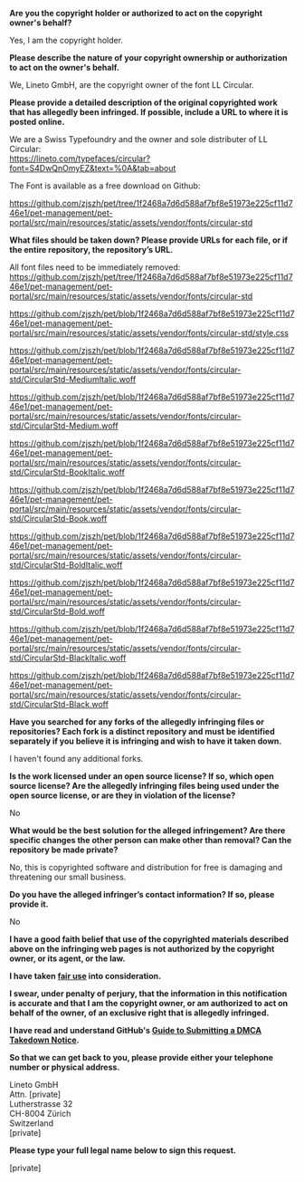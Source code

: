 **Are you the copyright holder or authorized to act on the copyright owner's behalf?**  
  
Yes, I am the copyright holder.  
  
**Please describe the nature of your copyright ownership or authorization to act on the owner's behalf.**  
  
We, Lineto GmbH, are the copyright owner of the font LL Circular.  
  
**Please provide a detailed description of the original copyrighted work that has allegedly been infringed. If possible, include a URL to where it is posted online.**  
  
We are a Swiss Typefoundry and the owner and sole distributer of LL Circular:  
https://lineto.com/typefaces/circular?font=S4DwQnOmyEZ&text=%0A&tab=about  
  
The Font is available as a free download on Github:  
  
https://github.com/zjszh/pet/tree/1f2468a7d6d588af7bf8e51973e225cf11d746e1/pet-management/pet-portal/src/main/resources/static/assets/vendor/fonts/circular-std  
  
**What files should be taken down? Please provide URLs for each file, or if the entire repository, the repository’s URL.**  
  
All font files need to be immediately removed:  
https://github.com/zjszh/pet/tree/1f2468a7d6d588af7bf8e51973e225cf11d746e1/pet-management/pet-portal/src/main/resources/static/assets/vendor/fonts/circular-std  
  
https://github.com/zjszh/pet/blob/1f2468a7d6d588af7bf8e51973e225cf11d746e1/pet-management/pet-portal/src/main/resources/static/assets/vendor/fonts/circular-std/style.css  
  
https://github.com/zjszh/pet/blob/1f2468a7d6d588af7bf8e51973e225cf11d746e1/pet-management/pet-portal/src/main/resources/static/assets/vendor/fonts/circular-std/CircularStd-MediumItalic.woff  
  
https://github.com/zjszh/pet/blob/1f2468a7d6d588af7bf8e51973e225cf11d746e1/pet-management/pet-portal/src/main/resources/static/assets/vendor/fonts/circular-std/CircularStd-Medium.woff  
  
https://github.com/zjszh/pet/blob/1f2468a7d6d588af7bf8e51973e225cf11d746e1/pet-management/pet-portal/src/main/resources/static/assets/vendor/fonts/circular-std/CircularStd-BookItalic.woff  
  
https://github.com/zjszh/pet/blob/1f2468a7d6d588af7bf8e51973e225cf11d746e1/pet-management/pet-portal/src/main/resources/static/assets/vendor/fonts/circular-std/CircularStd-Book.woff  
  
https://github.com/zjszh/pet/blob/1f2468a7d6d588af7bf8e51973e225cf11d746e1/pet-management/pet-portal/src/main/resources/static/assets/vendor/fonts/circular-std/CircularStd-BoldItalic.woff  
  
https://github.com/zjszh/pet/blob/1f2468a7d6d588af7bf8e51973e225cf11d746e1/pet-management/pet-portal/src/main/resources/static/assets/vendor/fonts/circular-std/CircularStd-Bold.woff  
  
https://github.com/zjszh/pet/blob/1f2468a7d6d588af7bf8e51973e225cf11d746e1/pet-management/pet-portal/src/main/resources/static/assets/vendor/fonts/circular-std/CircularStd-BlackItalic.woff  
  
https://github.com/zjszh/pet/blob/1f2468a7d6d588af7bf8e51973e225cf11d746e1/pet-management/pet-portal/src/main/resources/static/assets/vendor/fonts/circular-std/CircularStd-Black.woff  
  
**Have you searched for any forks of the allegedly infringing files or repositories? Each fork is a distinct repository and must be identified separately if you believe it is infringing and wish to have it taken down.**  
  
I haven't found any additional forks.  
  
**Is the work licensed under an open source license? If so, which open source license? Are the allegedly infringing files being used under the open source license, or are they in violation of the license?**  
  
No  
  
**What would be the best solution for the alleged infringement? Are there specific changes the other person can make other than removal? Can the repository be made private?**  
  
No, this is copyrighted software and distribution for free is damaging and threatening our small business.  
  
**Do you have the alleged infringer’s contact information? If so, please provide it.**  
  
No  
  
**I have a good faith belief that use of the copyrighted materials described above on the infringing web pages is not authorized by the copyright owner, or its agent, or the law.**  
  
**I have taken <a href="https://www.lumendatabase.org/topics/22">fair use</a> into consideration.**  
  
**I swear, under penalty of perjury, that the information in this notification is accurate and that I am the copyright owner, or am authorized to act on behalf of the owner, of an exclusive right that is allegedly infringed.**  
  
**I have read and understand GitHub's <a href="https://docs.github.com/articles/guide-to-submitting-a-dmca-takedown-notice/">Guide to Submitting a DMCA Takedown Notice</a>.**  
  
**So that we can get back to you, please provide either your telephone number or physical address.**  
  
Lineto GmbH  
Attn. [private]  
Lutherstrasse 32  
CH-8004 Zürich  
Switzerland  
[private]   
  
**Please type your full legal name below to sign this request.**  
  
[private]  
